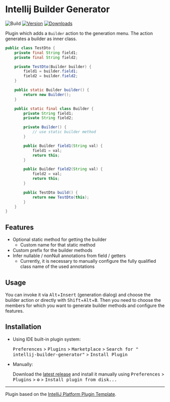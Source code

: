 # Intellij Builder Generator

![Build](https://github.com/Lightspots/intellij-builder-generator/workflows/Build/badge.svg)
[![Version](https://img.shields.io/jetbrains/plugin/v/16845.svg)](https://plugins.jetbrains.com/plugin/16845)
[![Downloads](https://img.shields.io/jetbrains/plugin/d/16845.svg)](https://plugins.jetbrains.com/plugin/16845)

<!-- Plugin description -->
Plugin which adds a `Builder` action to the generation menu. The action generates a builder as inner class.

````java
public class TestDto {
    private final String field1;
    private final String field2;

    private TestDto(Builder builder) {
        field1 = builder.field1;
        field2 = builder.field2;
    }

    public static Builder builder() {
        return new Builder();
    }

    public static final class Builder {
        private String field1;
        private String field2;

        private Builder() {
            // use static builder method
        }

        public Builder field1(String val) {
            field1 = val;
            return this;
        }

        public Builder field2(String val) {
            field2 = val;
            return this;
        }

        public TestDto build() {
            return new TestDto(this);
        }
    }
}
````

## Features

* Optional static method for getting the builder
    * Custom name for that static method
* Custom prefix for the builder methods
* Infer nullable / nonNull annotations from field / getters
    * Currently, it is necessary to manually configure the fully qualified class name of the used annotations

## Usage

You can invoke it via <kbd>Alt</kbd>+<kbd>Insert</kbd> (generation dialog) and choose the builder action or directly with <kbd>Shift</kbd>+<kbd>Alt</kbd>+<kbd>B</kbd>.
Then you need to choose the members for which you want to generate builder methods and configure the features.

<!-- Plugin description end -->

## Installation

- Using IDE built-in plugin system:

  <kbd>Preferences</kbd> > <kbd>Plugins</kbd> > <kbd>Marketplace</kbd> > <kbd>Search for "
  intellij-builder-generator"</kbd> >
  <kbd>Install Plugin</kbd>

- Manually:

  Download the [latest release](https://github.com/Lightspots/intellij-builder-generator/releases/latest) and install it
  manually using
  <kbd>Preferences</kbd> > <kbd>Plugins</kbd> > <kbd>⚙️</kbd> > <kbd>Install plugin from disk...</kbd>

---
Plugin based on the [IntelliJ Platform Plugin Template][template].

[template]: https://github.com/JetBrains/intellij-platform-plugin-template
